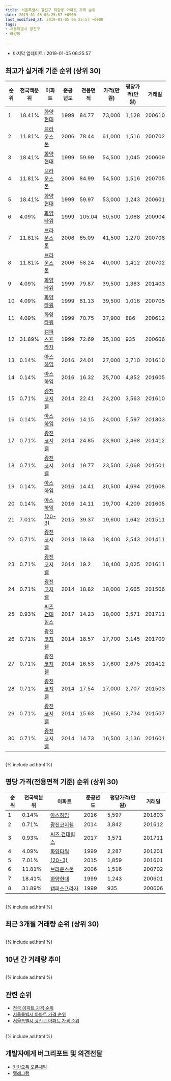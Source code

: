 ```yaml
---
title: 서울특별시 광진구 화양동 아파트 가격 순위
date: 2019-01-05 06:25:57 +0900
last_modified_at: 2019-01-05 06:25:57 +0900
tags:
- 서울특별시 광진구
- 화양동

---
```


* 마지막 업데이트 : 2019-01-05 06:25:57

## 최고가 실거래 기준 순위 (상위 30)


|순위|전국백분위|아파트|준공년도|전용면적|가격(만원)|평당가격(만원)|거래일|
|---|---|---|---|---|---|---|---|
|1|18.41%|[화양현대](https://search.naver.com/search.naver?query=%EC%84%9C%EC%9A%B8%ED%8A%B9%EB%B3%84%EC%8B%9C+%EA%B4%91%EC%A7%84%EA%B5%AC+%ED%99%94%EC%96%91%EB%8F%99+%ED%99%94%EC%96%91%ED%98%84%EB%8C%80)|1999|84.77|73,000|1,128|200610|
|2|11.81%|[브라운스톤](https://search.naver.com/search.naver?query=%EC%84%9C%EC%9A%B8%ED%8A%B9%EB%B3%84%EC%8B%9C+%EA%B4%91%EC%A7%84%EA%B5%AC+%ED%99%94%EC%96%91%EB%8F%99+%EB%B8%8C%EB%9D%BC%EC%9A%B4%EC%8A%A4%ED%86%A4)|2006|78.44|61,000|1,516|200702|
|3|18.41%|[화양현대](https://search.naver.com/search.naver?query=%EC%84%9C%EC%9A%B8%ED%8A%B9%EB%B3%84%EC%8B%9C+%EA%B4%91%EC%A7%84%EA%B5%AC+%ED%99%94%EC%96%91%EB%8F%99+%ED%99%94%EC%96%91%ED%98%84%EB%8C%80)|1999|59.99|54,500|1,045|200609|
|4|11.81%|[브라운스톤](https://search.naver.com/search.naver?query=%EC%84%9C%EC%9A%B8%ED%8A%B9%EB%B3%84%EC%8B%9C+%EA%B4%91%EC%A7%84%EA%B5%AC+%ED%99%94%EC%96%91%EB%8F%99+%EB%B8%8C%EB%9D%BC%EC%9A%B4%EC%8A%A4%ED%86%A4)|2006|84.99|54,500|1,516|200705|
|5|18.41%|[화양현대](https://search.naver.com/search.naver?query=%EC%84%9C%EC%9A%B8%ED%8A%B9%EB%B3%84%EC%8B%9C+%EA%B4%91%EC%A7%84%EA%B5%AC+%ED%99%94%EC%96%91%EB%8F%99+%ED%99%94%EC%96%91%ED%98%84%EB%8C%80)|1999|59.97|53,000|1,243|200601|
|6|4.09%|[화양타워](https://search.naver.com/search.naver?query=%EC%84%9C%EC%9A%B8%ED%8A%B9%EB%B3%84%EC%8B%9C+%EA%B4%91%EC%A7%84%EA%B5%AC+%ED%99%94%EC%96%91%EB%8F%99+%ED%99%94%EC%96%91%ED%83%80%EC%9B%8C)|1999|105.04|50,500|1,068|200904|
|7|11.81%|[브라운스톤](https://search.naver.com/search.naver?query=%EC%84%9C%EC%9A%B8%ED%8A%B9%EB%B3%84%EC%8B%9C+%EA%B4%91%EC%A7%84%EA%B5%AC+%ED%99%94%EC%96%91%EB%8F%99+%EB%B8%8C%EB%9D%BC%EC%9A%B4%EC%8A%A4%ED%86%A4)|2006|65.09|41,500|1,270|200708|
|8|11.81%|[브라운스톤](https://search.naver.com/search.naver?query=%EC%84%9C%EC%9A%B8%ED%8A%B9%EB%B3%84%EC%8B%9C+%EA%B4%91%EC%A7%84%EA%B5%AC+%ED%99%94%EC%96%91%EB%8F%99+%EB%B8%8C%EB%9D%BC%EC%9A%B4%EC%8A%A4%ED%86%A4)|2006|58.24|40,000|1,412|200702|
|9|4.09%|[화양타워](https://search.naver.com/search.naver?query=%EC%84%9C%EC%9A%B8%ED%8A%B9%EB%B3%84%EC%8B%9C+%EA%B4%91%EC%A7%84%EA%B5%AC+%ED%99%94%EC%96%91%EB%8F%99+%ED%99%94%EC%96%91%ED%83%80%EC%9B%8C)|1999|79.87|39,500|1,363|201403|
|10|4.09%|[화양타워](https://search.naver.com/search.naver?query=%EC%84%9C%EC%9A%B8%ED%8A%B9%EB%B3%84%EC%8B%9C+%EA%B4%91%EC%A7%84%EA%B5%AC+%ED%99%94%EC%96%91%EB%8F%99+%ED%99%94%EC%96%91%ED%83%80%EC%9B%8C)|1999|81.13|39,500|1,016|200705|
|11|4.09%|[화양타워](https://search.naver.com/search.naver?query=%EC%84%9C%EC%9A%B8%ED%8A%B9%EB%B3%84%EC%8B%9C+%EA%B4%91%EC%A7%84%EA%B5%AC+%ED%99%94%EC%96%91%EB%8F%99+%ED%99%94%EC%96%91%ED%83%80%EC%9B%8C)|1999|70.75|37,900|886|200612|
|12|31.89%|[캠퍼스프라자](https://search.naver.com/search.naver?query=%EC%84%9C%EC%9A%B8%ED%8A%B9%EB%B3%84%EC%8B%9C+%EA%B4%91%EC%A7%84%EA%B5%AC+%ED%99%94%EC%96%91%EB%8F%99+%EC%BA%A0%ED%8D%BC%EC%8A%A4%ED%94%84%EB%9D%BC%EC%9E%90)|1999|72.69|35,100|935|200606|
|13|0.14%|[아스하임](https://search.naver.com/search.naver?query=%EC%84%9C%EC%9A%B8%ED%8A%B9%EB%B3%84%EC%8B%9C+%EA%B4%91%EC%A7%84%EA%B5%AC+%ED%99%94%EC%96%91%EB%8F%99+%EC%95%84%EC%8A%A4%ED%95%98%EC%9E%84)|2016|24.01|27,000|3,710|201610|
|14|0.14%|[아스하임](https://search.naver.com/search.naver?query=%EC%84%9C%EC%9A%B8%ED%8A%B9%EB%B3%84%EC%8B%9C+%EA%B4%91%EC%A7%84%EA%B5%AC+%ED%99%94%EC%96%91%EB%8F%99+%EC%95%84%EC%8A%A4%ED%95%98%EC%9E%84)|2016|16.32|25,700|4,852|201605|
|15|0.71%|[광진코지웰](https://search.naver.com/search.naver?query=%EC%84%9C%EC%9A%B8%ED%8A%B9%EB%B3%84%EC%8B%9C+%EA%B4%91%EC%A7%84%EA%B5%AC+%ED%99%94%EC%96%91%EB%8F%99+%EA%B4%91%EC%A7%84%EC%BD%94%EC%A7%80%EC%9B%B0)|2014|22.41|24,200|3,563|201610|
|16|0.14%|[아스하임](https://search.naver.com/search.naver?query=%EC%84%9C%EC%9A%B8%ED%8A%B9%EB%B3%84%EC%8B%9C+%EA%B4%91%EC%A7%84%EA%B5%AC+%ED%99%94%EC%96%91%EB%8F%99+%EC%95%84%EC%8A%A4%ED%95%98%EC%9E%84)|2016|14.15|24,000|5,597|201803|
|17|0.71%|[광진코지웰](https://search.naver.com/search.naver?query=%EC%84%9C%EC%9A%B8%ED%8A%B9%EB%B3%84%EC%8B%9C+%EA%B4%91%EC%A7%84%EA%B5%AC+%ED%99%94%EC%96%91%EB%8F%99+%EA%B4%91%EC%A7%84%EC%BD%94%EC%A7%80%EC%9B%B0)|2014|24.85|23,900|2,468|201412|
|18|0.71%|[광진코지웰](https://search.naver.com/search.naver?query=%EC%84%9C%EC%9A%B8%ED%8A%B9%EB%B3%84%EC%8B%9C+%EA%B4%91%EC%A7%84%EA%B5%AC+%ED%99%94%EC%96%91%EB%8F%99+%EA%B4%91%EC%A7%84%EC%BD%94%EC%A7%80%EC%9B%B0)|2014|19.77|23,500|3,068|201501|
|19|0.14%|[아스하임](https://search.naver.com/search.naver?query=%EC%84%9C%EC%9A%B8%ED%8A%B9%EB%B3%84%EC%8B%9C+%EA%B4%91%EC%A7%84%EA%B5%AC+%ED%99%94%EC%96%91%EB%8F%99+%EC%95%84%EC%8A%A4%ED%95%98%EC%9E%84)|2016|14.41|20,500|4,694|201608|
|20|0.14%|[아스하임](https://search.naver.com/search.naver?query=%EC%84%9C%EC%9A%B8%ED%8A%B9%EB%B3%84%EC%8B%9C+%EA%B4%91%EC%A7%84%EA%B5%AC+%ED%99%94%EC%96%91%EB%8F%99+%EC%95%84%EC%8A%A4%ED%95%98%EC%9E%84)|2016|14.11|19,700|4,209|201605|
|21|7.01%|[(20-3)](https://search.naver.com/search.naver?query=%EC%84%9C%EC%9A%B8%ED%8A%B9%EB%B3%84%EC%8B%9C+%EA%B4%91%EC%A7%84%EA%B5%AC+%ED%99%94%EC%96%91%EB%8F%99+%2820-3%29)|2015|39.37|19,600|1,642|201511|
|22|0.71%|[광진코지웰](https://search.naver.com/search.naver?query=%EC%84%9C%EC%9A%B8%ED%8A%B9%EB%B3%84%EC%8B%9C+%EA%B4%91%EC%A7%84%EA%B5%AC+%ED%99%94%EC%96%91%EB%8F%99+%EA%B4%91%EC%A7%84%EC%BD%94%EC%A7%80%EC%9B%B0)|2014|18.63|18,400|2,543|201411|
|23|0.71%|[광진코지웰](https://search.naver.com/search.naver?query=%EC%84%9C%EC%9A%B8%ED%8A%B9%EB%B3%84%EC%8B%9C+%EA%B4%91%EC%A7%84%EA%B5%AC+%ED%99%94%EC%96%91%EB%8F%99+%EA%B4%91%EC%A7%84%EC%BD%94%EC%A7%80%EC%9B%B0)|2014|19.2|18,400|3,025|201611|
|24|0.71%|[광진코지웰](https://search.naver.com/search.naver?query=%EC%84%9C%EC%9A%B8%ED%8A%B9%EB%B3%84%EC%8B%9C+%EA%B4%91%EC%A7%84%EA%B5%AC+%ED%99%94%EC%96%91%EB%8F%99+%EA%B4%91%EC%A7%84%EC%BD%94%EC%A7%80%EC%9B%B0)|2014|18.82|18,000|2,665|201506|
|25|0.93%|[씨즈 건대힐스](https://search.naver.com/search.naver?query=%EC%84%9C%EC%9A%B8%ED%8A%B9%EB%B3%84%EC%8B%9C+%EA%B4%91%EC%A7%84%EA%B5%AC+%ED%99%94%EC%96%91%EB%8F%99+%EC%94%A8%EC%A6%88+%EA%B1%B4%EB%8C%80%ED%9E%90%EC%8A%A4)|2017|14.23|18,000|3,571|201711|
|26|0.71%|[광진코지웰](https://search.naver.com/search.naver?query=%EC%84%9C%EC%9A%B8%ED%8A%B9%EB%B3%84%EC%8B%9C+%EA%B4%91%EC%A7%84%EA%B5%AC+%ED%99%94%EC%96%91%EB%8F%99+%EA%B4%91%EC%A7%84%EC%BD%94%EC%A7%80%EC%9B%B0)|2014|18.57|17,700|3,145|201709|
|27|0.71%|[광진코지웰](https://search.naver.com/search.naver?query=%EC%84%9C%EC%9A%B8%ED%8A%B9%EB%B3%84%EC%8B%9C+%EA%B4%91%EC%A7%84%EA%B5%AC+%ED%99%94%EC%96%91%EB%8F%99+%EA%B4%91%EC%A7%84%EC%BD%94%EC%A7%80%EC%9B%B0)|2014|16.53|17,600|2,675|201412|
|28|0.71%|[광진코지웰](https://search.naver.com/search.naver?query=%EC%84%9C%EC%9A%B8%ED%8A%B9%EB%B3%84%EC%8B%9C+%EA%B4%91%EC%A7%84%EA%B5%AC+%ED%99%94%EC%96%91%EB%8F%99+%EA%B4%91%EC%A7%84%EC%BD%94%EC%A7%80%EC%9B%B0)|2014|17.54|17,000|2,707|201503|
|29|0.71%|[광진코지웰](https://search.naver.com/search.naver?query=%EC%84%9C%EC%9A%B8%ED%8A%B9%EB%B3%84%EC%8B%9C+%EA%B4%91%EC%A7%84%EA%B5%AC+%ED%99%94%EC%96%91%EB%8F%99+%EA%B4%91%EC%A7%84%EC%BD%94%EC%A7%80%EC%9B%B0)|2014|15.63|16,650|2,734|201507|
|30|0.71%|[광진코지웰](https://search.naver.com/search.naver?query=%EC%84%9C%EC%9A%B8%ED%8A%B9%EB%B3%84%EC%8B%9C+%EA%B4%91%EC%A7%84%EA%B5%AC+%ED%99%94%EC%96%91%EB%8F%99+%EA%B4%91%EC%A7%84%EC%BD%94%EC%A7%80%EC%9B%B0)|2014|14.73|16,500|3,136|201601|


<br>
{% include ad.html %}
<br>

## 평당 가격(전용면적 기준) 순위 (상위 30)


|순위|전국백분위|아파트|준공년도|평당가격(만원)|거래일|
|---|---|---|---|---|---|
|1|0.14%|[아스하임](https://search.naver.com/search.naver?query=%EC%84%9C%EC%9A%B8%ED%8A%B9%EB%B3%84%EC%8B%9C+%EA%B4%91%EC%A7%84%EA%B5%AC+%ED%99%94%EC%96%91%EB%8F%99+%EC%95%84%EC%8A%A4%ED%95%98%EC%9E%84)|2016|5,597|201803|
|2|0.71%|[광진코지웰](https://search.naver.com/search.naver?query=%EC%84%9C%EC%9A%B8%ED%8A%B9%EB%B3%84%EC%8B%9C+%EA%B4%91%EC%A7%84%EA%B5%AC+%ED%99%94%EC%96%91%EB%8F%99+%EA%B4%91%EC%A7%84%EC%BD%94%EC%A7%80%EC%9B%B0)|2014|3,842|201612|
|3|0.93%|[씨즈 건대힐스](https://search.naver.com/search.naver?query=%EC%84%9C%EC%9A%B8%ED%8A%B9%EB%B3%84%EC%8B%9C+%EA%B4%91%EC%A7%84%EA%B5%AC+%ED%99%94%EC%96%91%EB%8F%99+%EC%94%A8%EC%A6%88+%EA%B1%B4%EB%8C%80%ED%9E%90%EC%8A%A4)|2017|3,571|201711|
|4|4.09%|[화양타워](https://search.naver.com/search.naver?query=%EC%84%9C%EC%9A%B8%ED%8A%B9%EB%B3%84%EC%8B%9C+%EA%B4%91%EC%A7%84%EA%B5%AC+%ED%99%94%EC%96%91%EB%8F%99+%ED%99%94%EC%96%91%ED%83%80%EC%9B%8C)|1999|2,287|201201|
|5|7.01%|[(20-3)](https://search.naver.com/search.naver?query=%EC%84%9C%EC%9A%B8%ED%8A%B9%EB%B3%84%EC%8B%9C+%EA%B4%91%EC%A7%84%EA%B5%AC+%ED%99%94%EC%96%91%EB%8F%99+%2820-3%29)|2015|1,859|201601|
|6|11.81%|[브라운스톤](https://search.naver.com/search.naver?query=%EC%84%9C%EC%9A%B8%ED%8A%B9%EB%B3%84%EC%8B%9C+%EA%B4%91%EC%A7%84%EA%B5%AC+%ED%99%94%EC%96%91%EB%8F%99+%EB%B8%8C%EB%9D%BC%EC%9A%B4%EC%8A%A4%ED%86%A4)|2006|1,516|200702|
|7|18.41%|[화양현대](https://search.naver.com/search.naver?query=%EC%84%9C%EC%9A%B8%ED%8A%B9%EB%B3%84%EC%8B%9C+%EA%B4%91%EC%A7%84%EA%B5%AC+%ED%99%94%EC%96%91%EB%8F%99+%ED%99%94%EC%96%91%ED%98%84%EB%8C%80)|1999|1,243|200601|
|8|31.89%|[캠퍼스프라자](https://search.naver.com/search.naver?query=%EC%84%9C%EC%9A%B8%ED%8A%B9%EB%B3%84%EC%8B%9C+%EA%B4%91%EC%A7%84%EA%B5%AC+%ED%99%94%EC%96%91%EB%8F%99+%EC%BA%A0%ED%8D%BC%EC%8A%A4%ED%94%84%EB%9D%BC%EC%9E%90)|1999|935|200606|


<br>
{% include ad.html %}
<br>

## 최근 3개월 거래량 순위 (상위 30)


<div style="width:100%;">
    <canvas id="deal_count_ranking" height="250"></canvas>
</div>


<script>
new Chart(document.getElementById("deal_count_ranking"), {
    type: 'horizontalBar',
    data: {
        labels: ['화양타워', '광진코지웰'],
        datasets: [{
            label: '실거래 수',
            data: [2, 1],
            borderColor: "rgba(255, 0, 128, 1)",
            backgroundColor: "rgba(255, 0, 128, 0.5)",
            fill: false,
        }]
    },
    options: {
        responsive: true,
        title: {
            display: true,
            text: '최근 3개월 거래량 순위'
        },
        tooltips: {
            mode: 'index',
            intersect: false,
            callbacks: {
                title: function(tooltipItems, data) {
                    return "실거래 수:";
                },
                label: function(tooltipItem, data) {
                    return data.labels[tooltipItem.index] + ": " + tooltipItem.xLabel;
                }
            }
        },
        hover: {
            mode: 'nearest',
            intersect: true
        },
        scales: {
            xAxes: [{
                display: true,
                scaleLabel: {
                    display: true,
                    labelString: '실거래 수'
                },
                ticks: {
                    suggestedMin: 0,
                }
            }],
            yAxes: [{
                display: true,
                ticks: {
                    autoSkip: false,
                    callback: function(value, index, values) {
                        if (value.length > 15)
                            return value.substr(0, 13) + "...";
                        else
                            return value;
                    }
                },
                scaleLabel: {
                    display: false,
                }
            }]
        }
    }
});

</script>


<br>
{% include ad.html %}
<br>

## 10년 간 거래량 추이


<div style="width:100%;">
    <canvas id="deal_progress" height="250"></canvas>
</div>

<script>
new Chart(document.getElementById("deal_progress"), {
    type: 'line',
    data: {
        labels: ['200901','200902','200903','200904','200905','200906','200907','200908','200909','200910','200911','200912','201001','201002','201003','201004','201005','201006','201007','201008','201009','201010','201011','201012','201101','201102','201103','201104','201105','201106','201107','201108','201109','201110','201111','201112','201201','201202','201203','201204','201205','201206','201207','201208','201209','201210','201211','201212','201301','201302','201303','201304','201305','201306','201307','201308','201309','201310','201311','201312','201401','201402','201403','201404','201405','201406','201407','201408','201409','201410','201411','201412','201501','201502','201503','201504','201505','201506','201507','201508','201509','201510','201511','201512','201601','201602','201603','201604','201605','201606','201607','201608','201609','201610','201611','201612','201701','201702','201703','201704','201705','201706','201707','201708','201709','201710','201711','201712','201801','201802','201803','201804','201805','201806','201807','201808','201809','201810','201811','201812','201901'],
        datasets: [{
            label: '실거래 수',
            pointRadius: 1,
            data: [1, 0, 0, 5, 2, 0, 6, 1, 3, 5, 0, 0, 6, 3, 0, 1, 0, 1, 2, 1, 0, 4, 0, 1, 3, 1, 1, 5, 1, 0, 2, 5, 2, 2, 2, 0, 7, 1, 2, 1, 1, 3, 0, 1, 1, 1, 1, 0, 1, 0, 1, 0, 10, 0, 1, 0, 2, 7, 2, 4, 4, 8, 8, 1, 2, 2, 1, 2, 4, 1, 6, 6, 10, 4, 8, 3, 3, 5, 7, 3, 5, 6, 8, 4, 7, 6, 5, 3, 9, 10, 2, 9, 5, 9, 2, 4, 2, 4, 2, 2, 6, 10, 4, 3, 2, 6, 12, 6, 10, 5, 6, 2, 1, 2, 7, 7, 5, 3, 2, 1, 0],
            borderColor: "rgba(255, 201, 14, 1)",
            backgroundColor: "rgba(255, 201, 14, 0.5)",
            fill: true,
        }]
    },
    options: {
        responsive: true,
        title: {
            display: true,
            text: '10년간 거래량 추이'
        },
        tooltips: {
            mode: 'index',
            intersect: false,
        },
        hover: {
            mode: 'nearest',
            intersect: true
        },
        scales: {
            xAxes: [{
                display: true,
                scaleLabel: {
                    display: true,
                    labelString: '년/월'
                }
            }],
            yAxes: [{
                display: true,
                ticks: {
                    suggestedMin: 0,
                },
                scaleLabel: {
                    display: true,
                    labelString: '실거래 수'
                }
            }]
        }
    }
});

</script>


<br>
{% include ad.html %}
<br>

## 관련 순위

- [전국 아파트 가격 순위](https://inasie.github.io/apt-ranking/전국)
- [서울특별시 아파트 가격 순위](https://inasie.github.io/apt-ranking/서울특별시)
- [서울특별시 광진구 아파트 가격 순위](https://inasie.github.io/apt-ranking/서울특별시-광진구)


<br>
{% include ad.html %}
<br>

## 개발자에게 버그리포트 및 의견전달

- [카카오톡 오픈채팅](https://open.kakao.com/o/gLJUAP4)
- [텔레그램](https://t.me/inasie)

